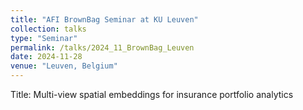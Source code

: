 ```yaml
---
title: "AFI BrownBag Seminar at KU Leuven"
collection: talks
type: "Seminar"
permalink: /talks/2024_11_BrownBag_Leuven
date: 2024-11-28
venue: "Leuven, Belgium"
---
```


Title: Multi-view spatial embeddings for insurance portfolio analytics